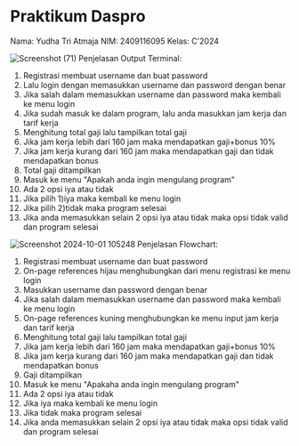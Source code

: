 # Praktikum Daspro
Nama: Yudha Tri Atmaja 
NIM: 2409116095
Kelas: C'2024

![Screenshot (71)](https://github.com/user-attachments/assets/7e08cfe3-172f-4dfa-93a0-c535d31c4c32)
Penjelasan Output Terminal:
1) Registrasi membuat username dan buat password
2) Lalu login dengan memasukkan username dan password dengan benar
3) Jika salah dalam memasukkan username dan password maka kembali ke menu login
4) Jika sudah masuk ke dalam program, lalu anda masukkan jam kerja dan tarif kerja
5) Menghitung total gaji lalu tampilkan total gaji
7) Jika jam kerja lebih dari 160 jam maka mendapatkan gaji+bonus 10%
8) Jika jam kerja kurang dari 160 jam maka mendapatkan gaji dan tidak mendapatkan bonus
9) Total gaji ditampilkan
10) Masuk ke menu "Apakah anda ingin mengulang program" 
11) Ada 2 opsi iya atau tidak
12) Jika pilih 1)iya maka kembali ke menu login
13) Jika pilih 2)tidak maka program selesai
14) Jika anda memasukkan selain 2 opsi iya atau tidak maka opsi tidak valid dan program selesai


![Screenshot 2024-10-01 105248](https://github.com/user-attachments/assets/5e412c3d-d9a9-4ac7-a2bd-d102a4e861c5)
Penjelasan Flowchart:
1) Registrasi membuat username dan buat password
2) On-page references hijau menghubungkan dari menu registrasi ke menu login
3) Masukkan username dan password dengan benar
4) Jika salah dalam memasukkan username dan password maka kembali ke menu login
5) On-page references kuning menghubungkan ke menu input jam kerja dan tarif kerja
6) Menghitung total gaji lalu tampilkan total gaji
7) Jika jam kerja lebih dari 160 jam maka mendapatkan gaji+bonus 10%
8) Jika jam kerja kurang dari 160 jam maka mendapatkan gaji dan tidak mendapatkan bonus
9) Gaji ditampilkan
10) Masuk ke menu "Apakaha anda ingin mengulang program" 
11) Ada 2 opsi iya atau tidak
12) Jika iya maka kembali ke menu login
13) Jika tidak maka program selesai
14) Jika anda memasukkan selain 2 opsi iya atau tidak maka opsi tidak valid dan program selesai
